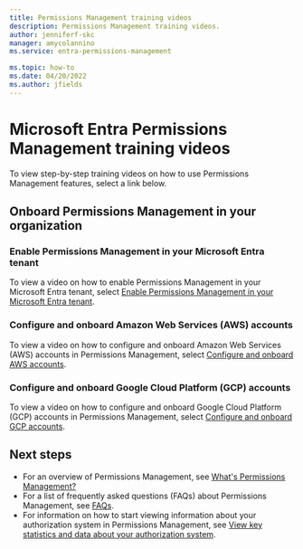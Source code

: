 ```yaml
---
title: Permissions Management training videos
description: Permissions Management training videos.
author: jenniferf-skc
manager: amycolannino
ms.service: entra-permissions-management

ms.topic: how-to
ms.date: 04/20/2022
ms.author: jfields
---
```


# Microsoft Entra Permissions Management training videos

To view step-by-step training videos on how to use Permissions Management features, select a link below.

## Onboard Permissions Management in your organization


<a name='enable-permissions-management-in-your-azure-active-directory-azure-ad-tenant'></a>

### Enable Permissions Management in your Microsoft Entra tenant

To view a video on how to enable Permissions Management in your Microsoft Entra tenant, select [Enable Permissions Management in your Microsoft Entra tenant](https://www.youtube.com/watch?v=-fkfeZyevoo).

### Configure and onboard Amazon Web Services (AWS) accounts

To view a video on how to configure and onboard Amazon Web Services (AWS) accounts in Permissions Management, select [Configure and onboard AWS accounts](https://www.youtube.com/watch?v=R6K21wiWYmE).

### Configure and onboard Google Cloud Platform (GCP) accounts

To view a video on how to configure and onboard Google Cloud Platform (GCP) accounts in Permissions Management, select [Configure and onboard GCP accounts](https://www.youtube.com/watch?app=desktop&v=W3epcOaec28).




## Next steps

- For an overview of Permissions Management, see [What's Permissions Management?](overview.md)
- For a list of frequently asked questions (FAQs) about Permissions Management, see [FAQs](faqs.md).
- For information on how to start viewing information about your authorization system in Permissions Management, see [View key statistics and data about your authorization system](ui-dashboard.md).
